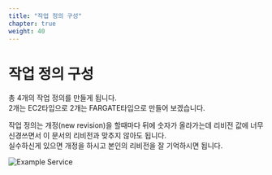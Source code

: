 ```yaml
---
title: "작업 정의 구성"
chapter: true
weight: 40
---
```


# 작업 정의 구성
총 4개의 작업 정의를 만들게 됩니다.<br>
2개는 EC2타입으로 2개는 FARGATE타입으로 만들어 보겠습니다.

작업 정의는 개정(new revision)을 할때마다 뒤에 숫자가 올라가는데 리비전 값에 너무 신경쓰면서
이 문서의 리비전과 맞추지 않아도 됩니다.<br>
실수하신게 있으면 개정을 하시고 본인의 리비전을 잘 기억하시면 됩니다.


![Example Service](/images/tic-tac-toe/diagram-make-task-definitions.png)